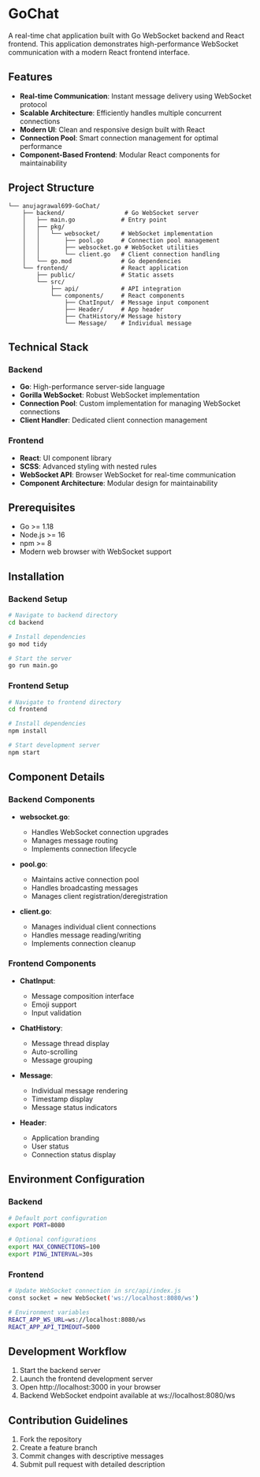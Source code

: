 # GoChat

A real-time chat application built with Go WebSocket backend and React frontend. This application demonstrates high-performance WebSocket communication with a modern React frontend interface.

## Features

- **Real-time Communication**: Instant message delivery using WebSocket protocol
- **Scalable Architecture**: Efficiently handles multiple concurrent connections
- **Modern UI**: Clean and responsive design built with React
- **Connection Pool**: Smart connection management for optimal performance
- **Component-Based Frontend**: Modular React components for maintainability

## Project Structure

```
└── anujagrawal699-GoChat/
    ├── backend/                 # Go WebSocket server
    │   ├── main.go             # Entry point
    │   ├── pkg/
    │   │   └── websocket/      # WebSocket implementation
    │   │       ├── pool.go     # Connection pool management
    │   │       ├── websocket.go # WebSocket utilities
    │   │       └── client.go   # Client connection handling
    │   └── go.mod              # Go dependencies
    └── frontend/               # React application
        ├── public/             # Static assets
        └── src/
            ├── api/            # API integration
            └── components/     # React components
                ├── ChatInput/  # Message input component
                ├── Header/     # App header
                ├── ChatHistory/# Message history
                └── Message/    # Individual message
```

## Technical Stack

### Backend
- **Go**: High-performance server-side language
- **Gorilla WebSocket**: Robust WebSocket implementation
- **Connection Pool**: Custom implementation for managing WebSocket connections
- **Client Handler**: Dedicated client connection management

### Frontend
- **React**: UI component library
- **SCSS**: Advanced styling with nested rules
- **WebSocket API**: Browser WebSocket for real-time communication
- **Component Architecture**: Modular design for maintainability

## Prerequisites

- Go >= 1.18
- Node.js >= 16
- npm >= 8
- Modern web browser with WebSocket support

## Installation

### Backend Setup
```bash
# Navigate to backend directory
cd backend

# Install dependencies
go mod tidy

# Start the server
go run main.go
```

### Frontend Setup
```bash
# Navigate to frontend directory
cd frontend

# Install dependencies
npm install

# Start development server
npm start
```

## Component Details

### Backend Components

- **websocket.go**: 
  - Handles WebSocket connection upgrades
  - Manages message routing
  - Implements connection lifecycle

- **pool.go**:
  - Maintains active connection pool
  - Handles broadcasting messages
  - Manages client registration/deregistration

- **client.go**:
  - Manages individual client connections
  - Handles message reading/writing
  - Implements connection cleanup

### Frontend Components

- **ChatInput**:
  - Message composition interface
  - Emoji support
  - Input validation

- **ChatHistory**:
  - Message thread display
  - Auto-scrolling
  - Message grouping

- **Message**:
  - Individual message rendering
  - Timestamp display
  - Message status indicators

- **Header**:
  - Application branding
  - User status
  - Connection status display

## Environment Configuration

### Backend
```bash
# Default port configuration
export PORT=8080

# Optional configurations
export MAX_CONNECTIONS=100
export PING_INTERVAL=30s
```

### Frontend
```bash
# Update WebSocket connection in src/api/index.js
const socket = new WebSocket('ws://localhost:8080/ws')

# Environment variables
REACT_APP_WS_URL=ws://localhost:8080/ws
REACT_APP_API_TIMEOUT=5000
```

## Development Workflow

1. Start the backend server
2. Launch the frontend development server
3. Open http://localhost:3000 in your browser
4. Backend WebSocket endpoint available at ws://localhost:8080/ws

## Contribution Guidelines

1. Fork the repository
2. Create a feature branch
3. Commit changes with descriptive messages
4. Submit pull request with detailed description
